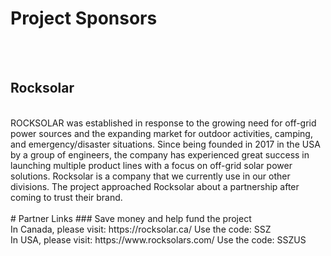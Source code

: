 # Project Sponsors
<br>
<br>

## Rocksolar

<br>
ROCKSOLAR was established in response to the growing need for off-grid power sources and the expanding market for outdoor activities, camping, and emergency/disaster situations. Since being founded in 2017 in the USA by a group of engineers, the company has experienced great success in launching multiple product lines with a focus on off-grid solar power solutions. Rocksolar is a company that we currently use in our other divisions. The project approached Rocksolar about a partnership after coming to trust their brand.
<br>
<br>
# Partner Links 
### Save money and help fund the project
<br>
In Canada, please visit:
https://rocksolar.ca/
Use the code: SSZ
<br>
In USA, please visit:
https://www.rocksolars.com/
Use the code: SSZUS
<br><br><br>
